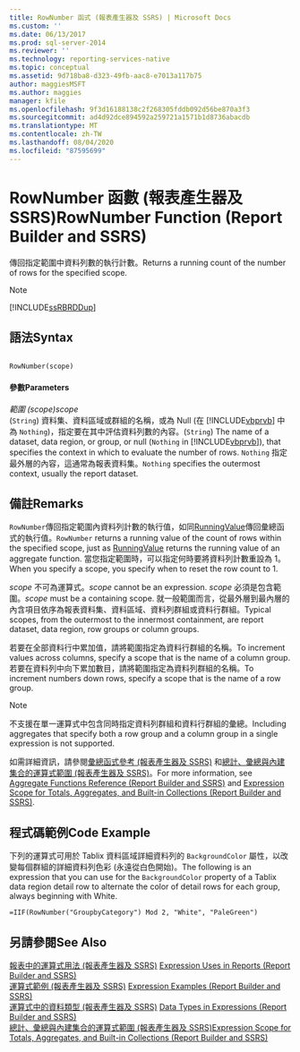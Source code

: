 ```yaml
---
title: RowNumber 函式 (報表產生器及 SSRS) | Microsoft Docs
ms.custom: ''
ms.date: 06/13/2017
ms.prod: sql-server-2014
ms.reviewer: ''
ms.technology: reporting-services-native
ms.topic: conceptual
ms.assetid: 9d718ba8-d323-49fb-aac8-e7013a117b75
author: maggiesMSFT
ms.author: maggies
manager: kfile
ms.openlocfilehash: 9f3d16188138c2f268305fddb092d56be870a3f3
ms.sourcegitcommit: ad4d92dce894592a259721a1571b1d8736abacdb
ms.translationtype: MT
ms.contentlocale: zh-TW
ms.lasthandoff: 08/04/2020
ms.locfileid: "87595699"
---
```

# <a name="rownumber-function-report-builder-and-ssrs"></a><span data-ttu-id="9704e-102">RowNumber 函數 (報表產生器及 SSRS)</span><span class="sxs-lookup"><span data-stu-id="9704e-102">RowNumber Function (Report Builder and SSRS)</span></span>
  <span data-ttu-id="9704e-103">傳回指定範圍中資料列數的執行計數。</span><span class="sxs-lookup"><span data-stu-id="9704e-103">Returns a running count of the number of rows for the specified scope.</span></span>  
  
> [!NOTE]  
>  [!INCLUDE[ssRBRDDup](../../includes/ssrbrddup-md.md)]  
  
## <a name="syntax"></a><span data-ttu-id="9704e-104">語法</span><span class="sxs-lookup"><span data-stu-id="9704e-104">Syntax</span></span>  
  
```  
  
RowNumber(scope)  
```  
  
#### <a name="parameters"></a><span data-ttu-id="9704e-105">參數</span><span class="sxs-lookup"><span data-stu-id="9704e-105">Parameters</span></span>  
 <span data-ttu-id="9704e-106">*範圍 (scope)*</span><span class="sxs-lookup"><span data-stu-id="9704e-106">*scope*</span></span>  
 <span data-ttu-id="9704e-107">(`String`) 資料集、資料區域或群組的名稱，或為 Null (在 [!INCLUDE[vbprvb](../../includes/vbprvb-md.md)] 中為 `Nothing`)，指定要在其中評估資料列數的內容。</span><span class="sxs-lookup"><span data-stu-id="9704e-107">(`String`) The name of a dataset, data region, or group, or null (`Nothing` in [!INCLUDE[vbprvb](../../includes/vbprvb-md.md)]), that specifies the context in which to evaluate the number of rows.</span></span> <span data-ttu-id="9704e-108">`Nothing` 指定最外層的內容，這通常為報表資料集。</span><span class="sxs-lookup"><span data-stu-id="9704e-108">`Nothing` specifies the outermost context, usually the report dataset.</span></span>  
  
## <a name="remarks"></a><span data-ttu-id="9704e-109">備註</span><span class="sxs-lookup"><span data-stu-id="9704e-109">Remarks</span></span>  
 <span data-ttu-id="9704e-110">`RowNumber`傳回指定範圍內資料列計數的執行值，如同[RunningValue](report-builder-functions-runningvalue-function.md)傳回彙總函式的執行值。</span><span class="sxs-lookup"><span data-stu-id="9704e-110">`RowNumber` returns a running value of the count of rows within the specified scope, just as [RunningValue](report-builder-functions-runningvalue-function.md) returns the running value of an aggregate function.</span></span> <span data-ttu-id="9704e-111">當您指定範圍時，可以指定何時要將資料列計數重設為 1。</span><span class="sxs-lookup"><span data-stu-id="9704e-111">When you specify a scope, you specify when to reset the row count to 1.</span></span>  
  
 <span data-ttu-id="9704e-112">*scope* 不可為運算式。</span><span class="sxs-lookup"><span data-stu-id="9704e-112">*scope* cannot be an expression.</span></span> <span data-ttu-id="9704e-113">*scope* 必須是包含範圍。</span><span class="sxs-lookup"><span data-stu-id="9704e-113">*scope* must be a containing scope.</span></span> <span data-ttu-id="9704e-114">就一般範圍而言，從最外層到最內層的內含項目依序為報表資料集、資料區域、資料列群組或資料行群組。</span><span class="sxs-lookup"><span data-stu-id="9704e-114">Typical scopes, from the outermost to the innermost containment, are report dataset, data region, row groups or column groups.</span></span>  
  
 <span data-ttu-id="9704e-115">若要在全部資料行中累加值，請將範圍指定為資料行群組的名稱。</span><span class="sxs-lookup"><span data-stu-id="9704e-115">To increment values across columns, specify a scope that is the name of a column group.</span></span> <span data-ttu-id="9704e-116">若要在資料列中向下累加數目，請將範圍指定為資料列群組的名稱。</span><span class="sxs-lookup"><span data-stu-id="9704e-116">To increment numbers down rows, specify a scope that is the name of a row group.</span></span>  
  
> [!NOTE]  
>  <span data-ttu-id="9704e-117">不支援在單一運算式中包含同時指定資料列群組和資料行群組的彙總。</span><span class="sxs-lookup"><span data-stu-id="9704e-117">Including aggregates that specify both a row group and a column group in a single expression is not supported.</span></span>  
  
 <span data-ttu-id="9704e-118">如需詳細資訊，請參閱[彙總函式參考 &#40;報表產生器及 SSRS&#41;](report-builder-functions-aggregate-functions-reference.md) 和[總計、彙總與內建集合的運算式範圍 &#40;報表產生器及 SSRS&#41;](expression-scope-for-totals-aggregates-and-built-in-collections.md)。</span><span class="sxs-lookup"><span data-stu-id="9704e-118">For more information, see [Aggregate Functions Reference &#40;Report Builder and SSRS&#41;](report-builder-functions-aggregate-functions-reference.md) and [Expression Scope for Totals, Aggregates, and Built-in Collections &#40;Report Builder and SSRS&#41;](expression-scope-for-totals-aggregates-and-built-in-collections.md).</span></span>  
  
## <a name="code-example"></a><span data-ttu-id="9704e-119">程式碼範例</span><span class="sxs-lookup"><span data-stu-id="9704e-119">Code Example</span></span>  
 <span data-ttu-id="9704e-120">下列的運算式可用於 Tablix 資料區域詳細資料列的 `BackgroundColor` 屬性，以改變每個群組的詳細資料列色彩 (永遠從白色開始)。</span><span class="sxs-lookup"><span data-stu-id="9704e-120">The following is an expression that you can use for the `BackgroundColor` property of a Tablix data region detail row to alternate the color of detail rows for each group, always beginning with White.</span></span>  
  
```  
=IIF(RowNumber("GroupbyCategory") Mod 2, "White", "PaleGreen")  
```  
  
## <a name="see-also"></a><span data-ttu-id="9704e-121">另請參閱</span><span class="sxs-lookup"><span data-stu-id="9704e-121">See Also</span></span>  
 <span data-ttu-id="9704e-122">[報表中的運算式用法 &#40;報表產生器及 SSRS&#41;](expression-uses-in-reports-report-builder-and-ssrs.md) </span><span class="sxs-lookup"><span data-stu-id="9704e-122">[Expression Uses in Reports &#40;Report Builder and SSRS&#41;](expression-uses-in-reports-report-builder-and-ssrs.md) </span></span>  
 <span data-ttu-id="9704e-123">[運算式範例 &#40;報表產生器及 SSRS&#41;](expression-examples-report-builder-and-ssrs.md) </span><span class="sxs-lookup"><span data-stu-id="9704e-123">[Expression Examples &#40;Report Builder and SSRS&#41;](expression-examples-report-builder-and-ssrs.md) </span></span>  
 <span data-ttu-id="9704e-124">[運算式中的資料類型 &#40;報表產生器及 SSRS&#41;](expressions-report-builder-and-ssrs.md) </span><span class="sxs-lookup"><span data-stu-id="9704e-124">[Data Types in Expressions &#40;Report Builder and SSRS&#41;](expressions-report-builder-and-ssrs.md) </span></span>  
 [<span data-ttu-id="9704e-125">總計、彙總與內建集合的運算式範圍 &#40;報表產生器及 SSRS&#41;</span><span class="sxs-lookup"><span data-stu-id="9704e-125">Expression Scope for Totals, Aggregates, and Built-in Collections &#40;Report Builder and SSRS&#41;</span></span>](expression-scope-for-totals-aggregates-and-built-in-collections.md)  
  
  
